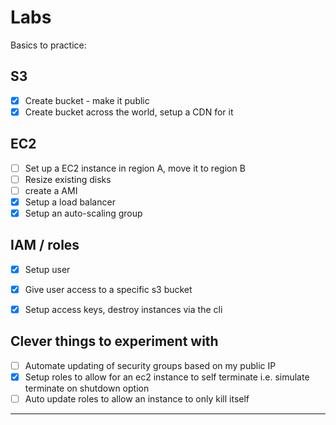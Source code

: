 Labs
======================================

Basics to practice:

S3
---------------

- [x] Create bucket - make it public
- [x] Create bucket across the world, setup a CDN for it

EC2
---------------

- [ ] Set up a EC2 instance in region A, move it to region B
- [ ] Resize existing disks
- [ ] create a AMI
- [x] Setup a load balancer
- [x] Setup an auto-scaling group

IAM / roles
---------------

- [x] Setup user
- [x] Give user access to a specific s3 bucket
- [x] Setup access keys, destroy instances via the cli


Clever things to experiment with
---------------
- [ ] Automate updating of security groups based on my public IP
- [x] Setup roles to allow for an ec2 instance to self terminate i.e. simulate terminate on shutdown option
- [ ] Auto update roles to allow an instance to only kill itself

---------------
